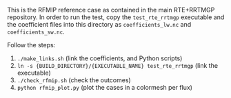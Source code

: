 This is the RFMIP reference case as contained in the main RTE+RRTMGP repository.
In order to run the test, copy the `test_rte_rrtmgp` executable and the coefficient
files into this directory as `coefficients_lw.nc` and `coefficients_sw.nc`.

Follow the steps:

1. `./make_links.sh`                                           (link the coefficients, and Python scripts)
2. `ln -s {BUILD_DIRECTORY}/{EXECUTABLE_NAME} test_rte_rrtmgp` (link the executable)
3. `./check_rfmip.sh`                                          (check the outcomes)
4. `python rfmip_plot.py`                                      (plot the cases in a colormesh per flux)

